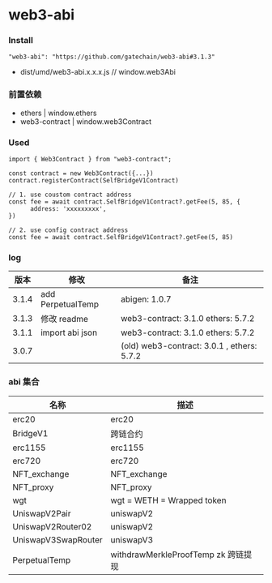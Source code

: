 # web3-abi

### Install

```
"web3-abi": "https://github.com/gatechain/web3-abi#3.1.3"
```

- dist/umd/web3-abi.x.x.x.js // window.web3Abi

### 前置依赖

- ethers | window.ethers
- web3-contract | window.web3Contract

### Used

```
import { Web3Contract } from "web3-contract";

const contract = new Web3Contract({...})
contract.registerContract(SelfBridgeV1Contract)

// 1. use coustom contract address
const fee = await contract.SelfBridgeV1Contract?.getFee(5, 85, {
      address: 'xxxxxxxxx',
})

// 2. use config contract address
const fee = await contract.SelfBridgeV1Contract?.getFee(5, 85)

```

### log

| 版本  | 修改              | 备注                                       |
| ----- | ----------------- | ------------------------------------------ |
| 3.1.4 | add PerpetualTemp | abigen: 1.0.7                              |
| 3.1.3 | 修改 readme       | web3-contract: 3.1.0 ethers: 5.7.2         |
| 3.1.1 | import abi json   | web3-contract: 3.1.0 ethers: 5.7.2         |
| 3.0.7 |                   | (old) web3-contract: 3.0.1 , ethers: 5.7.2 |

### abi 集合

| 名称                | 描述                                |
| ------------------- | ----------------------------------- |
| erc20               | erc20                               |
| BridgeV1            | 跨链合约                            |
| erc1155             | erc1155                             |
| erc720              | erc720                              |
| NFT_exchange        | NFT_exchange                        |
| NFT_proxy           | NFT_proxy                           |
| wgt                 | wgt = WETH = Wrapped token          |
| UniswapV2Pair       | uniswapV2                           |
| UniswapV2Router02   | uniswapV2                           |
| UniswapV3SwapRouter | uniswapV3                           |
| PerpetualTemp       | withdrawMerkleProofTemp zk 跨链提现 |
